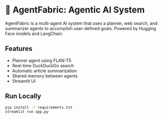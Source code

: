 # 🤖 AgentFabric: Agentic AI System

AgentFabric is a multi-agent AI system that uses a planner, web search, and summarizer agents to accomplish user-defined goals. Powered by Hugging Face models and LangChain.

## Features

- Planner agent using FLAN-T5
- Real-time DuckDuckGo search
- Automatic article summarization
- Shared memory between agents
- Streamlit UI

## Run Locally

```bash
pip install -r requirements.txt
streamlit run app.py